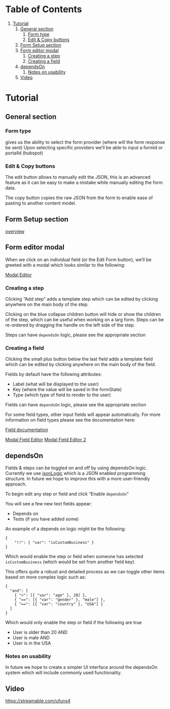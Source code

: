 # Table of Contents

1.  [Tutorial](#orgc9f910a)
    1.  [General section](#orgef98c31)
        1.  [Form type](#org6e71110)
        2.  [Edit & Copy buttons](#org13ee6d9)
    2.  [Form Setup section](#orgd95ffc7)
    3.  [Form editor modal](#org1bc6446)
        1.  [Creating a step](#orga260326)
        2.  [Creating a field](#orgf7d9047)
    4.  [dependsOn](#orgadd2178)
        1.  [Notes on usability](#org1fb9cb3)
    5.  [Video](#org306d1ce)

<a id="orgc9f910a"></a>

# Tutorial

<a id="orgef98c31"></a>

## General section

<a id="org6e71110"></a>

### Form type

gives us the ability to select the form provider (where will the form response be sent)
Upon selecting specific providers we&rsquo;ll be able to input a formId or portalId (hubspot)

<a id="org13ee6d9"></a>

### Edit & Copy buttons

The edit button allows to manually edit the JSON, this is an advanced feature as it can be easy
to make a mistake while manually editing the form data.

The copy button copies the raw JSON from the form to enable ease of pasting to another content model.

<a id="orgd95ffc7"></a>

## Form Setup section

[overview](./images/overview.png)

<a id="org1bc6446"></a>

## Form editor modal

When we click on an individual field (or the Edit Form button), we&rsquo;ll be greeted with a modal which looks similar to the following:

[Modal Editor](./images/ModalEditor.png)

<a id="orga260326"></a>

### Creating a step

Clicking &ldquo;Add step&rdquo; adds a template step which can be edited by clicking anywhere on the main body of the step.

Clicking on the blue collapse children button will hide or show the children of the step, which can be useful when working on a larg form.
Steps can be re-ordered by dragging the handle on the left side of the step.

Steps can have `dependsOn` logic, please see the appropriate section

<a id="orgf7d9047"></a>

### Creating a field

Clicking the small plus button below the last field adds a template field which can be edited by clicking anywhere on the main body of the field.

Fields by default have the following attributes:

- Label (what will be displayed to the user)
- Key (where the value will be saved in the formState)
- Type (which type of field to render to the user)

Fields can have `dependsOn` logic, please see the appropriate section

For some field types, other input fields will appear automatically. For more information on field types please see the documentation here:

[Field documentation](https://github.com/Impossible-Foods/impossiblefoods.com/blob/master/src/components/ModuleForm/DynamicForm/Fields/Fields.org)

[Modal Field Editor](./images/ModalField.png)
[Modal Field Editor 2](./images/ModalField2.png)

<a id="orgadd2178"></a>

## dependsOn

Fields & steps can be toggled on and off by using dependsOn logic.
Currently we use [jsonLogic](http://jsonlogic.com/) which is a JSON enabled programming structure. In future we hope to improve this with a more user-friendly approach.

To begin edit any step or field and click &ldquo;Enable `dependsOn`&rdquo;

You will see a few new text fields appear:

- Depends on
- Tests (if you have added some)

An example of a depends on logic might be the following:

    {
        "!!": { "var": "isCustomBusiness" }
    }

Which would enable the step or field when someone has selected `isCustomBusiness` (which would be set from another field key).

This offers quite a robust and detailed process as we can toggle other items based on more complex logic such as:

    {
      "and": [
        { ">": [{ "var": "age" }, 20] },
        { "==": [{ "var": "gender" }, "male"] },
        { "==": [{ "var": "country" }, "USA"] }
      ]
    }

Which would only enable the step or field if the following are true

- User is older than 20 AND
- User is male AND
- User is in the USA

<a id="org1fb9cb3"></a>

### Notes on usability

In future we hope to create a simpler UI interface around the dependsOn system which will include commonly used functionality.

<a id="org306d1ce"></a>

## Video

<https://streamable.com/ufuns4>
